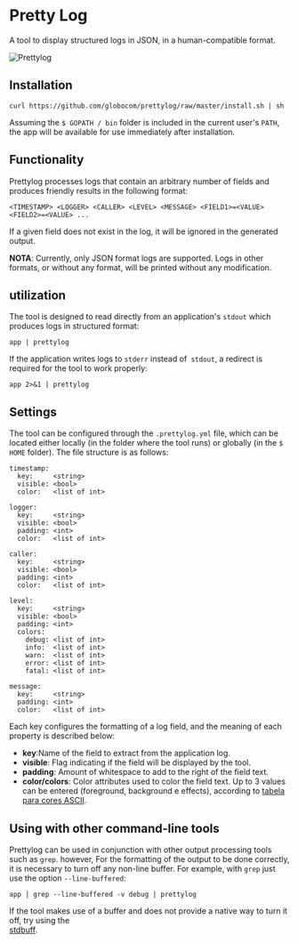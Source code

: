 # Pretty Log

A tool to display structured logs in JSON, in a human-compatible format.

![Prettylog](https://github.com/globocom/prettylog/raw/master/prettylog.png)

## Installation

    curl https://github.com/globocom/prettylog/raw/master/install.sh | sh 

Assuming the `$ GOPATH / bin` folder is included in the current user's `PATH`, the app will be available for
use immediately after installation.

## Functionality

Prettylog processes logs that contain an arbitrary number of fields and produces friendly results in the following format:

    <TIMESTAMP> <LOGGER> <CALLER> <LEVEL> <MESSAGE> <FIELD1>=<VALUE> <FIELD2>=<VALUE> ...

If a given field does not exist in the log, it will be ignored in the generated output.

**NOTA**: Currently, only JSON format logs are supported. Logs in other formats, or without any format, will be printed without any modification.

## utilization

The tool is designed to read directly from an application's `stdout` which produces logs in structured format:

    app | prettylog

If the application writes logs to `stderr` instead of` stdout`, a redirect is required for the tool to work properly:

    app 2>&1 | prettylog

## Settings

The tool can be configured through the `.prettylog.yml` file, which can be located either locally (in the folder where the tool runs) or globally (in the `$ HOME` folder). The file structure is as follows:

    timestamp:
      key:     <string>
      visible: <bool> 
      color:   <list of int>

    logger:
      key:     <string>
      visible: <bool>
      padding: <int>
      color:   <list of int> 

    caller:
      key:     <string>
      visible: <bool>
      padding: <int>
      color:   <list of int>

    level:
      key:     <string>
      visible: <bool>
      padding: <int>
      colors:
        debug: <list of int>
        info:  <list of int>
        warn:  <list of int>
        error: <list of int>
        fatal: <list of int>

    message:
      key:     <string>
      padding: <int>
      color:   <list of int>

Each key configures the formatting of a log field, and the meaning of each property is described below:

- **key**:Name of the field to extract from the application log.
- **visible**: Flag indicating if the field will be displayed by the tool.
- **padding**: Amount of whitespace to add to the right of the field text.
- **color/colors**: Color attributes used to color the field text. Up to 3 values can be entered (foreground, background e effects), according to [tabela para cores ASCII](https://en.wikipedia.org/wiki/ANSI_escape_code#Colors).

## Using with other command-line tools

Prettylog can be used in conjunction with other output processing tools such as `grep`. however,
For the formatting of the output to be done correctly, it is necessary to turn off any non-line buffer.
For example, with `grep` just use the option `--line-buffered`:

    app | grep --line-buffered -v debug | prettylog

If the tool makes use of a buffer and does not provide a native way to turn it off, try using the  
[stdbuff](https://www.gnu.org/software/coreutils/manual/html_node/stdbuf-invocation.html).

